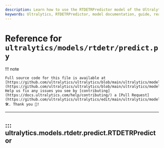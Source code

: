 ```yaml
---
description: Learn how to use the RTDETRPredictor model of the Ultralytics package. Detailed documentation, usage instructions, and advice.
keywords: Ultralytics, RTDETRPredictor, model documentation, guide, real-time object detection
---
```


# Reference for `ultralytics/models/rtdetr/predict.py`

!!! note

    Full source code for this file is available at [https://github.com/ultralytics/ultralytics/blob/main/ultralytics/models/rtdetr/predict.py](https://github.com/ultralytics/ultralytics/blob/main/ultralytics/models/rtdetr/predict.py). Help us fix any issues you see by [contributing](https://docs.ultralytics.com/help/contributing/) a [Pull Request](https://github.com/ultralytics/ultralytics/edit/main/ultralytics/models/rtdetr/predict.py) 🛠️. Thank you 🙏!

---
## ::: ultralytics.models.rtdetr.predict.RTDETRPredictor
<br><br>
